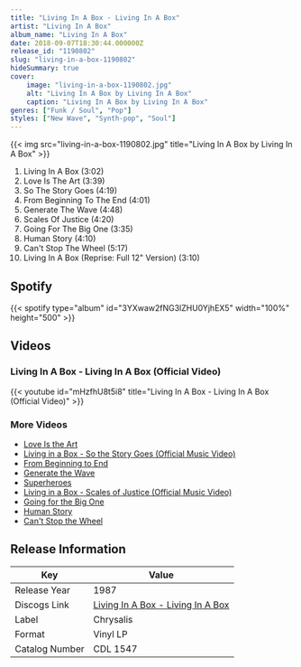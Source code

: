 ```yaml
---
title: "Living In A Box - Living In A Box"
artist: "Living In A Box"
album_name: "Living In A Box"
date: 2018-09-07T18:30:44.000000Z
release_id: "1190802"
slug: "living-in-a-box-1190802"
hideSummary: true
cover:
    image: "living-in-a-box-1190802.jpg"
    alt: "Living In A Box by Living In A Box"
    caption: "Living In A Box by Living In A Box"
genres: ["Funk / Soul", "Pop"]
styles: ["New Wave", "Synth-pop", "Soul"]
---
```


{{< img src="living-in-a-box-1190802.jpg" title="Living In A Box by Living In A Box" >}}

<!-- section break -->

1. Living In A Box (3:02)
2. Love Is The Art (3:39)
3. So The Story Goes (4:19)
4. From Beginning To The End (4:01)
5. Generate The Wave (4:48)
6. Scales Of Justice (4:20)
7. Going For The Big One (3:35)
8. Human Story (4:10)
9. Can't Stop The Wheel (5:17)
10. Living In A Box (Reprise: Full 12" Version) (3:10)

<!-- section break -->


## Spotify
{{< spotify type="album" id="3YXwaw2fNG3lZHU0YjhEX5" width="100%" height="500" >}}



## Videos
### Living In A Box - Living In A Box (Official Video)
{{< youtube id="mHzfhU8t5i8" title="Living In A Box - Living In A Box (Official Video)" >}}<br>

### More Videos

- [Love Is the Art](https://www.youtube.com/watch?v=dej7tlxtJH0)
- [Living in a Box - So the Story Goes (Official Music Video)](https://www.youtube.com/watch?v=voY_sgD0BXc)
- [From Beginning to End](https://www.youtube.com/watch?v=8Dt5WeDyD90)
- [Generate the Wave](https://www.youtube.com/watch?v=Rsb9eu1DCZA)
- [Superheroes](https://www.youtube.com/watch?v=kx8BE7iY1o8)
- [Living in a Box - Scales of Justice (Official Music Video)](https://www.youtube.com/watch?v=I5YFv6vP0_M)
- [Going for the Big One](https://www.youtube.com/watch?v=DpbQ7pTQUUk)
- [Human Story](https://www.youtube.com/watch?v=nEzFYQzIZ7k)
- [Can't Stop the Wheel](https://www.youtube.com/watch?v=M39wXTVTksQ)


## Release Information
|  Key           | Value                                                |
| ---------------| ---------------------------------------------------- |
| Release Year   | 1987                                   |
| Discogs Link   | [Living In A Box - Living In A Box](https://www.discogs.com/release/1190802-Living-In-A-Box-Living-In-A-Box) |
| Label          | Chrysalis |
| Format         | Vinyl LP |
| Catalog Number | CDL 1547 |

